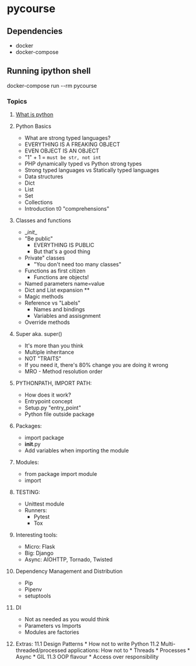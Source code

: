 # pycourse

## Dependencies

* docker
* docker-compose

## Running ipython shell

docker-compose run --rm pycourse

### Topics

1. [What is python](./1-what-is-python)

2. Python Basics
    * What are strong typed languages?
    * EVERYTHING IS A FREAKING OBJECT
    * EVEN OBJECT IS AN OBJECT
    * "1" + 1 = `must be str, not int`
    * PHP dynamically typed vs Python strong types
    * Strong typed languages vs Statically typed languages
    * Data structures
    * Dict
    * List
    * Set
    * Collections
    * Introduction t0 "comprehensions"

3. Classes and functions
    * \__init__
    * "Be public"
        * EVERYTHING IS PUBLIC
        * But that's a good thing
    * Private" classes
        * "You don't need too many classes"
    * Functions as first citizen
        * Functions are objects!
    * Named parameters name=value
    * Dict and List expansion **
    * Magic methods
    * Reference vs "Labels"
        * Names and bindings
        * Variables and assisgnment
    * Override methods

4. Super aka. super()
    * It's more than you think
    * Multiple inheritance
    * NOT "TRAITS"
    * If you need it, there's 80% change you are doing it wrong
    * MRO - Method resolution order

5. PYTHONPATH, IMPORT PATH:
    * How does it work?
    * Entrypoint concept
    * Setup.py "entry_point"
    * Python file outside package

6. Packages:
    * import package
    * __init__.py
    * Add variables when importing the module

7. Modules:
    * from package import module
    * import

8. TESTING:
    * Unittest module
    * Runners:
        * Pytest
        * Tox

9. Interesting tools:
    * Micro: Flask
    * Big: Django
    * Async: AIOHTTP, Tornado, Twisted

10. Dependency Management and Distribution
    * Pip
    * Pipenv
    * setuptools

11. DI
    * Not as needed as you would think
    * Parameters vs Imports
    * Modules are factories

11. Extras:
    11.1 Design Patterns
        * How not to write Python
    11.2 Multi-threaded/processed applications: How not to
        * Threads
        * Processes
        * Async
        * GIL
    11.3 OOP flavour
        * Access over responsibility
